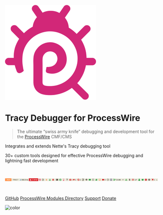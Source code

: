 ![logo](img/icon.svg ':no-zoom')

# Tracy Debugger for ProcessWire

> The ultimate “swiss army knife” debugging and development tool for the [ProcessWire](https://processwire.com/) CMF/CMS

Integrates and extends Nette's Tracy debugging tool

30+ custom tools designed for effective ProcessWire debugging and lightning fast development

<br />

![Tracy Debug Bar Kitchen Sink](img/debug-bar-kitchen-sink.png 'Tracy Debug Bar :no-zoom')

<br />

[GitHub](https://github.com/adrianbj/TracyDebugger)
[ProcessWire Modules Directory](http://modules.processwire.com/modules/tracy-debugger/)
[Support](https://processwire.com/talk/topic/12208-tracy-debugger/)
[Donate](donate.md)

![color](#B3F1FF)